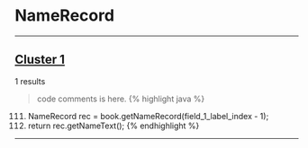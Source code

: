 # NameRecord

***

## [Cluster 1](./1)
1 results
> code comments is here.
{% highlight java %}
111. NameRecord rec = book.getNameRecord(field_1_label_index - 1);
112. return rec.getNameText();
{% endhighlight %}

***

